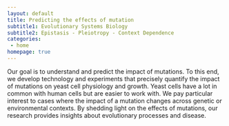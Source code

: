 ```yaml
---
layout: default
title: Predicting the effects of mutation
subtitle1: Evolutionary Systems Biology
subtitle2: Epistasis - Pleiotropy - Context Dependence
categories:
 - home
homepage: true
---
```

Our goal is to understand and predict the impact of mutations. To this end, we develop technology and experiments that precisely quantify the impact of mutations on yeast cell physiology and growth. Yeast cells have a lot in common with human cells but are easier to work with. We pay particular interest to cases where the impact of a mutation changes across genetic or environmental contexts. By shedding light on the effects of mutations, our research provides insights about evolutionary processes and disease.